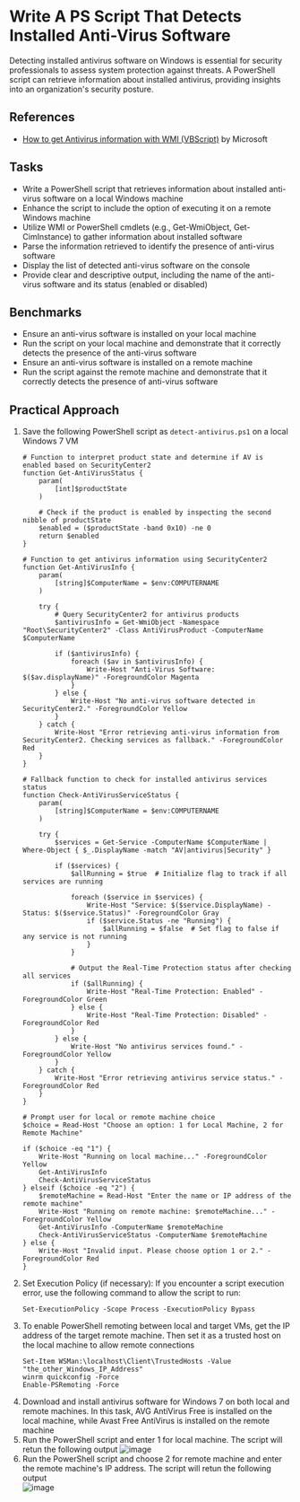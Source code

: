 # Write A PS Script That Detects Installed Anti-Virus Software
Detecting installed antivirus software on Windows is essential for security professionals to assess system protection against threats. A PowerShell script can retrieve information about installed antivirus, providing insights into an organization's security posture.

## References
- [How to get Antivirus information with WMI (VBScript)](https://learn.microsoft.com/en-us/archive/blogs/alejacma/how-to-get-antivirus-information-with-wmi-vbscript) by Microsoft

## Tasks
- Write a PowerShell script that retrieves information about installed anti-virus software on a local Windows machine
- Enhance the script to include the option of executing it on a remote Windows machine
- Utilize WMI or PowerShell cmdlets (e.g., Get-WmiObject, Get-CimInstance) to gather information about installed software
- Parse the information retrieved to identify the presence of anti-virus software
- Display the list of detected anti-virus software on the console
- Provide clear and descriptive output, including the name of the anti-virus software and its status (enabled or disabled)

## Benchmarks
- Ensure an anti-virus software is installed on your local machine
- Run the script on your local machine and demonstrate that it correctly detects the presence of the anti-virus software
- Ensure an anti-virus software is installed on a remote machine
- Run the script against the remote machine and demonstrate that it correctly detects the presence of anti-virus software


## Practical Approach
1. Save the following PowerShell script as `detect-antivirus.ps1` on a local Windows 7 VM
   ```
   # Function to interpret product state and determine if AV is enabled based on SecurityCenter2
   function Get-AntiVirusStatus {
       param(
           [int]$productState
       )
   
       # Check if the product is enabled by inspecting the second nibble of productState
       $enabled = ($productState -band 0x10) -ne 0
       return $enabled
   }
   
   # Function to get antivirus information using SecurityCenter2
   function Get-AntiVirusInfo {
       param(
           [string]$ComputerName = $env:COMPUTERNAME
       )
   
       try {
           # Query SecurityCenter2 for antivirus products
           $antivirusInfo = Get-WmiObject -Namespace "Root\SecurityCenter2" -Class AntiVirusProduct -ComputerName $ComputerName
   
           if ($antivirusInfo) {
               foreach ($av in $antivirusInfo) {
                   Write-Host "Anti-Virus Software: $($av.displayName)" -ForegroundColor Magenta
               }
           } else {
               Write-Host "No anti-virus software detected in SecurityCenter2." -ForegroundColor Yellow
           }
       } catch {
           Write-Host "Error retrieving anti-virus information from SecurityCenter2. Checking services as fallback." -ForegroundColor Red
       }
   }
   
   # Fallback function to check for installed antivirus services status
   function Check-AntiVirusServiceStatus {
       param(
           [string]$ComputerName = $env:COMPUTERNAME
       )
   
       try {
           $services = Get-Service -ComputerName $ComputerName | Where-Object { $_.DisplayName -match "AV|antivirus|Security" }
   
           if ($services) {
               $allRunning = $true  # Initialize flag to track if all services are running
   
               foreach ($service in $services) {
                   Write-Host "Service: $($service.DisplayName) - Status: $($service.Status)" -ForegroundColor Gray
                   if ($service.Status -ne "Running") {
                       $allRunning = $false  # Set flag to false if any service is not running
                   }
               }
   
               # Output the Real-Time Protection status after checking all services
               if ($allRunning) {
                   Write-Host "Real-Time Protection: Enabled" -ForegroundColor Green
               } else {
                   Write-Host "Real-Time Protection: Disabled" -ForegroundColor Red
               }
           } else {
               Write-Host "No antivirus services found." -ForegroundColor Yellow
           }
       } catch {
           Write-Host "Error retrieving antivirus service status." -ForegroundColor Red
       }
   }
   
   # Prompt user for local or remote machine choice
   $choice = Read-Host "Choose an option: 1 for Local Machine, 2 for Remote Machine"
   
   if ($choice -eq "1") {
       Write-Host "Running on local machine..." -ForegroundColor Yellow
       Get-AntiVirusInfo
       Check-AntiVirusServiceStatus
   } elseif ($choice -eq "2") {
       $remoteMachine = Read-Host "Enter the name or IP address of the remote machine"
       Write-Host "Running on remote machine: $remoteMachine..." -ForegroundColor Yellow
       Get-AntiVirusInfo -ComputerName $remoteMachine
       Check-AntiVirusServiceStatus -ComputerName $remoteMachine
   } else {
       Write-Host "Invalid input. Please choose option 1 or 2." -ForegroundColor Red
   }
   ```
2. Set Execution Policy (if necessary): If you encounter a script execution error, use the following command to allow the script to run:
   ```
   Set-ExecutionPolicy -Scope Process -ExecutionPolicy Bypass
   ```
3. To enable PowerShell remoting between local and target VMs, get the IP address of the target remote machine. Then set it as a trusted host on the local machine to allow remote connections
   ```
   Set-Item WSMan:\localhost\Client\TrustedHosts -Value "the_other_Windows_IP_Address"
   winrm quickconfig -Force
   Enable-PSRemoting -Force
   ```
4. Download and install antivirus software for Windows 7 on both local and remote machines. In this task, AVG AntiVirus Free is installed on the local machine, while Avast Free AntiVirus is installed on the remote machine
5. Run the PowerShell script and enter 1 for local machine. The script will retun the following output
   ![image](https://github.com/user-attachments/assets/ea6a3478-95bf-46fe-864b-2b925576e73f)
6. Run the PowerShell script and choose 2 for remote machine and enter the remote machine's IP address. The script will retun the following output <br/>
   ![image](https://github.com/user-attachments/assets/a7f15c2a-998f-4455-a74d-5062bb6670b6)
   

